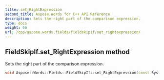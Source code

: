 ```yaml
---
title: set_RightExpression
second_title: Aspose.Words for C++ API Reference
description: Sets the right part of the comparison expression.
type: docs
weight: 66
url: /cpp/aspose.words.fields/fieldskipif/set_rightexpression/
---
```

## FieldSkipIf.set_RightExpression method


Sets the right part of the comparison expression.

```cpp
void Aspose::Words::Fields::FieldSkipIf::set_RightExpression(const System::String &value)
```

